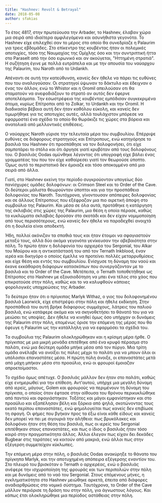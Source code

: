 ```yaml
---
title: "Hashnev: Revolt & Betrayal"
date: 2018-05-08
author: sfakias
---
```


To έτος 4817, στην πρωτεύουσα την Arbader, το Hashnev, έλαβαν χώρα μια σειρά
από ιδιαίτερα αμφιλεγόμενα και ασυνήθιστα γεγονότα. To Hashnev είχε επιλεχθεί
σαν το μέρος στο οποίο  θα συνεδρίαζε η Palaurim για τρεις εβδομάδες. Στο
επίκεντρο της κουβέντας ήταν οι πολεμικές αποτυχίες, τόσο της Ναυμαχίας της
Ομίχλης όσο και την συντριπτική ήττα στο Paraselt από την όσο ειρωνικό και αν
ακούγεται, "Ηττημένη στρατιά". Η συζήτηση έγινε με πολλά ευτράπελα και με την
απουσία του ναύαρχου της Palaurim, του Naroth από το Urdankh.



Απέναντι σε αυτή την κατεύθυνση, κανείς δεν ήθελε να πάρει τις ευθύνες που του
αναλογούσαν. Οι στρατηγοί ύψωναν το δάκτυλο και έδειχναν ο ένας τον άλλον, ενώ
το Whistor και η Oromil απειλούσαν οτι θα σταματούν να ανεφοδιάζουν το στρατό
αν αυτός δεν έφερνε αποτελέσματα. Την εσωστρέφεια της κουβέντας εμπόδισαν
συγκεκριμένα άτομα, κυρίως Επίτροποι από το Zolkar, τo Urdankh και την Oromil.
Η διαδικασία βέβαια αυτή δεν ήταν καθόλου εύκολη, και κανείς δεν τιμωρήθηκε
για τις αποτυχίες αυτές, αλλά τουλάχιστον μπόρεσε να εφαρμοστεί ένα σχέδιο το
οποίο θα θωράκιζε τις χώρες στα βόρεια και ανατολικά από μελλοντικές
επιθέσεις.



Ο ναύαρχος Naroth γύρισε την τελευταία μέρα του συμβουλίου. Επέρριψε ευθύνες
σε διάφορους στρατηγούς και Επίτροπους, ενώ κατηγόρησε το βασιλιά του Hashnev
ότι προσπάθησε να τον δολοφονήσει, ότι είχε σαμποτάρει το στόλο και ότι άργησε
γιατί κρυβόταν από τους δολοφόνους του. Ο βασιλιάς Oodas αμύνθηκε λέγοντας ότι
υπογραφή είχε βάλει ένας γραμματέας του που τον είχε καθαίρεσει γιατί τον
θεωρούσε ύποπτο. Όμως αυτό το περιστατικό δεν έμοιαζε και τόσο αποκομμένο από
μια σειρά από άλλα.



Γιατί, στο Hashnev εκείνη την περίοδο συγκρούονταν υπογείως δύο πανίσχυρες
ομάδες δολοφόνων: οι Crimson Steel και το Order of the Cave. Οι δεύτεροι
μάλιστα θεωρούνταν ύποπτοι και για την προσπάθεια δολοφονίας του Naroth.
Ταυτόχρονα, γίνοντουσαν απόπειρες δολοφονίας και σε άλλους Επίτροπους που
εξέφραζαν μια πιο αιρετική άποψη στο συμβούλιο της Palaurim. Και μέσα σε όλα
αυτά, προτάθηκε η κατάργηση της σκλαβιάς στις χώρες της Palaurim, μια θέση η
οποία πέρασε, καθώς τα κυκλώματα σκλαβιάς δρούσαν στο σκοτάδι και δεν είχαν
νομιμοποίηση από τους περισσότερους, ενώ κανείς δεν ήθελε να παραδεχθεί
ανοιχτά ότι η δουλεία είναι αποδεκτή.



Ήδη, πολλοί ακόνιζαν τα σπαθιά τους και ήταν έτοιμοι να σφαγιαστούν μεταξύ
τους, αλλά δύο ακόμα γεγονότα γενίκευσαν την αβεβαιότητα στην πόλη. To πρώτο
ήταν η δολόφονία του αρχιερέα του Sergonial, του Alkar του Μαύρου και η
αντικατάστασή του από τον Ternath Inkblood, έναν ιερέα και δικηγόρο ο οποίος
έμελλε να προτείνει πολλές μεταρρυθμίσεις και είχε θέση και εντός του
συμβουλίου. Ενίσχυσε τη δύναμη του ναού και έκανε εκκάθαρση διάφορων
κατασκόπων που συνεργάζονταν με το βασιλιά και το Order of the Cave.
Μετέπειτα, ο Ternath τοποθετήθηκε ως Επίτροπος στο Hashnev με εξουσιοδότηση να
μπει ένα τέλος στο χάος που επικρατούσε στην πόλη, καθώς και το να καλυφθούν
κάποιες φορολογικές υποχρεώσεις της Arbader.



Το δεύτερο ήταν ότι ο πρίγκιπας Marlyk Withaz, ο γιος του δολοφονημένου
βασιλιά Laorwick, είχε επιστρέψει στην πόλη και ήθελε εκδίκηση. Στην
προσπάθειά του αυτή βρήκε διάφορους συμμάχους,  λάτρεις του παλιού βασιλιά,
ενώ κατάφερε ακόμα και να σκηνοθετήσει το θάνατό του για να μειώσει τις
υποψίες. Δεν ήθελε να κινηθεί όμως όσο υπήρχαν οι δυνάμεις της Palaurim στην
πόλη, επομένως όρισε την επόμενη της μέρας που θα έφευγε η Palaurim ως την
κατάλληλη για να εφαρμόσει τα σχέδιά του.



Τα συμβούλια της Palaurim ολοκληρώθηκαν και η κρίσιμη μέρα ήρθε. Ο πρίγκιπας
με μια μικρή μονάδα επιτέθηκε από ένα κρυφό πέρασμα στο παλάτι, ενώ μια
δεύτερη ομάδα μπήκε μέσα από τον πύργο. Μια τρίτη ομάδα ανέλαβε να ανοίξει τις
πύλες μέχρι το παλάτι για να μπουν όλοι οι υπόλοιποι επαναστάτες μέσα. Η πρώτη
πύλη άνοιξε, οι επαναστάτες μετά από μάχη μπήκαν μέσα στο προαύλιο, ενώ οι
φρουροί έμοιαζαν απροετοίμαστοι.



Το σχέδιο όμως απέτυχε. Ο βασιλιάς μάλλον δεν ήταν στο παλάτι, καθώς είχε
ενημερωθεί για την επίθεση. Αντ'αυτού, υπήρχε μια μεγάλη δύναμη από ιερείς,
μάγους, Golem και φρουρούς να περιμένουν τη δύναμη του πρίγκιπα, ο οποίος όταν
έφτασε στην αίθουσα του θρόνου περικυκλώθηκε από παντού και σφαγιάστηκαν.
Τοξότες και μάγοι εμφανίστηκαν και στο προαύλιο και εξαπέλησαν βέλη και ξόρκια
από ψηλά, σκοτώνοντας τους εκατό περίπου επαναστάτες, ενώ φημολογείται πως
κανείς δεν επιβίωσε τη σφαγή. Οι φήμες που βγήκαν προς τα έξω είναι κάθε
είδους και κανείς δεν μπορεί να πει με σιγουριά την αλήθεια: πως βρυκόλακες
και δολοφόνοι ήταν στη θέση του βασιλιά, πως οι ιερείς του Sergonial
επιτέθηκαν στους επαναστάτες, και πως ο ίδιος ο βασιλιάς ήταν τόσο καιρό στην
πραγματικότητα άλλος. Άλλοι έλεγαν πως είχαν δει δεκάδες Bugbear στις ταράτσες
να κοιτούν από μακριά, ενώ άλλοι πως στην εξέγερση συμμετείχαν κύκλωπες.



Την επόμενη μέρα στην πόλη, ο βασιλιάς Oodas ανακύρηξε το θάνατο του πρίγκηπα
Marlyk, και την  αποτυχημένη απόπειρα εξέγερσης εναντίον του. Στο πλευρό του
βρισκόταν ο Ternath ο αρχιερέας, ενώ ο βασιλιάς ανέφερε την ισχυροποίηση της
φρουράς και των περιπολιών στην πόλη και με δυνάμεις από το ναό του Sergonial.
Στους επόμενους μήνες, η εγκληματικότητα στο Hashnev μειώθηκε αρκετά, έπειτα
από διάφορες αναδιαρθρώσεις στο νομικό σύστημα. Ταυτόχρονα, το Order of the
Cave μάλλον περιόρισε τη δράση του στην πόλη, για άγνωστους λόγους. Και κάπως
έτσι ολοκληρώθηκε μια περίοδος αστάθειας στην πόλη.

